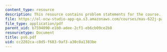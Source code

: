 ```yaml
---
content_type: resource
description: This resource contains problem statements for the course.
file: https://ol-ocw-studio-app-qa.s3.amazonaws.com/courses/mas-622j-pattern-recognition-and-analysis-fall-2006/cc2202cac8d5f6839af3a30c0a1383be_ps6.pdf
file_type: application/pdf
parent_uid: b7594090-e1b0-adee-2cf1-eb6cb09ce2b8
resourcetype: Document
title: ps6.pdf
uid: cc2202ca-c8d5-f683-9af3-a30c0a1383be
---
```

